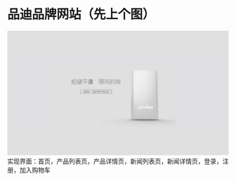 # 品迪品牌网站（先上个图）
![](https://github.com/Ljy66/zhoufu/blob/master/images/banner01.jpg)
实现界面：首页，产品列表页，产品详情页，新闻列表页，新闻详情页，登录，注册，加入购物车
